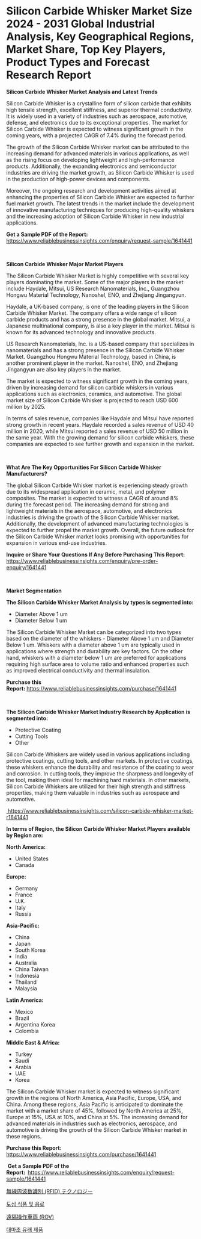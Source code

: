 <p><h1>Silicon Carbide Whisker Market Size 2024 - 2031 Global Industrial Analysis, Key Geographical Regions, Market Share, Top Key Players, Product Types and Forecast Research Report</h1></p><p><strong>Silicon Carbide Whisker Market Analysis and Latest Trends</strong></p>
<p><p>Silicon Carbide Whisker is a crystalline form of silicon carbide that exhibits high tensile strength, excellent stiffness, and superior thermal conductivity. It is widely used in a variety of industries such as aerospace, automotive, defense, and electronics due to its exceptional properties. The market for Silicon Carbide Whisker is expected to witness significant growth in the coming years, with a projected CAGR of 7.4% during the forecast period.</p><p>The growth of the Silicon Carbide Whisker market can be attributed to the increasing demand for advanced materials in various applications, as well as the rising focus on developing lightweight and high-performance products. Additionally, the expanding electronics and semiconductor industries are driving the market growth, as Silicon Carbide Whisker is used in the production of high-power devices and components.</p><p>Moreover, the ongoing research and development activities aimed at enhancing the properties of Silicon Carbide Whisker are expected to further fuel market growth. The latest trends in the market include the development of innovative manufacturing techniques for producing high-quality whiskers and the increasing adoption of Silicon Carbide Whisker in new industrial applications.</p></p>
<p><strong>Get a Sample PDF of the Report:&nbsp;</strong> <a href="https://www.reliablebusinessinsights.com/enquiry/request-sample/1641441">https://www.reliablebusinessinsights.com/enquiry/request-sample/1641441</a></p>
<p>&nbsp;</p>
<p><strong>Silicon Carbide Whisker Major Market Players</strong></p>
<p><p>The Silicon Carbide Whisker Market is highly competitive with several key players dominating the market. Some of the major players in the market include Haydale, Mitsui, US Research Nanomaterials, Inc., Guangzhou Hongwu Material Technology, Nanoshel, ENO, and Zhejiang Jingangyun.</p><p>Haydale, a UK-based company, is one of the leading players in the Silicon Carbide Whisker Market. The company offers a wide range of silicon carbide products and has a strong presence in the global market. Mitsui, a Japanese multinational company, is also a key player in the market. Mitsui is known for its advanced technology and innovative products.</p><p>US Research Nanomaterials, Inc. is a US-based company that specializes in nanomaterials and has a strong presence in the Silicon Carbide Whisker Market. Guangzhou Hongwu Material Technology, based in China, is another prominent player in the market. Nanoshel, ENO, and Zhejiang Jingangyun are also key players in the market.</p><p>The market is expected to witness significant growth in the coming years, driven by increasing demand for silicon carbide whiskers in various applications such as electronics, ceramics, and automotive. The global market size of Silicon Carbide Whisker is projected to reach USD 600 million by 2025.</p><p>In terms of sales revenue, companies like Haydale and Mitsui have reported strong growth in recent years. Haydale recorded a sales revenue of USD 40 million in 2020, while Mitsui reported a sales revenue of USD 50 million in the same year. With the growing demand for silicon carbide whiskers, these companies are expected to see further growth and expansion in the market.</p></p>
<p>&nbsp;</p>
<p><strong>What Are The Key Opportunities For Silicon Carbide Whisker Manufacturers?</strong></p>
<p><p>The global Silicon Carbide Whisker market is experiencing steady growth due to its widespread application in ceramic, metal, and polymer composites. The market is expected to witness a CAGR of around 8% during the forecast period. The increasing demand for strong and lightweight materials in the aerospace, automotive, and electronics industries is driving the growth of the Silicon Carbide Whisker market. Additionally, the development of advanced manufacturing technologies is expected to further propel the market growth. Overall, the future outlook for the Silicon Carbide Whisker market looks promising with opportunities for expansion in various end-use industries.</p></p>
<p><strong>Inquire or Share Your Questions If Any Before Purchasing This Report:</strong> <a href="https://www.reliablebusinessinsights.com/enquiry/pre-order-enquiry/1641441">https://www.reliablebusinessinsights.com/enquiry/pre-order-enquiry/1641441</a></p>
<p>&nbsp;</p>
<p><strong>Market Segmentation</strong></p>
<p><strong>The Silicon Carbide Whisker Market Analysis by types is segmented into:</strong></p>
<p><ul><li>Diameter Above 1 um</li><li>Diameter Below 1 um</li></ul></p>
<p><p>The Silicon Carbide Whisker Market can be categorized into two types based on the diameter of the whiskers - Diameter Above 1 um and Diameter Below 1 um. Whiskers with a diameter above 1 um are typically used in applications where strength and durability are key factors. On the other hand, whiskers with a diameter below 1 um are preferred for applications requiring high surface area to volume ratio and enhanced properties such as improved electrical conductivity and thermal insulation.</p></p>
<p><strong>Purchase this Report:&nbsp;</strong><a href="https://www.reliablebusinessinsights.com/purchase/1641441">https://www.reliablebusinessinsights.com/purchase/1641441</a></p>
<p>&nbsp;</p>
<p><strong>The Silicon Carbide Whisker Market Industry Research by Application is segmented into:</strong></p>
<p><ul><li>Protective Coating</li><li>Cutting Tools</li><li>Other</li></ul></p>
<p><p>Silicon Carbide Whiskers are widely used in various applications including protective coatings, cutting tools, and other markets. In protective coatings, these whiskers enhance the durability and resistance of the coating to wear and corrosion. In cutting tools, they improve the sharpness and longevity of the tool, making them ideal for machining hard materials. In other markets, Silicon Carbide Whiskers are utilized for their high strength and stiffness properties, making them valuable in industries such as aerospace and automotive.</p></p>
<p><a href="https://www.reliablebusinessinsights.com/silicon-carbide-whisker-market-r1641441">&nbsp;https://www.reliablebusinessinsights.com/silicon-carbide-whisker-market-r1641441</a></p>
<p><strong>In terms of Region, the Silicon Carbide Whisker Market Players available by Region are:</strong></p>
<p>
    <p> <strong> North America: </strong>
        <ul>
            <li>United States</li>
            <li>Canada</li>
        </ul>
        </p> 
    <p> <strong> Europe: </strong>
        <ul>
            <li>Germany</li>
            <li>France</li>
            <li>U.K.</li>
            <li>Italy</li>
            <li>Russia</li>
        </ul>
        </p> 
    <p> <strong> Asia-Pacific: </strong>
        <ul>
            <li>China</li>
            <li>Japan</li>
            <li>South Korea</li>
            <li>India</li>
            <li>Australia</li>
            <li>China Taiwan</li>
            <li>Indonesia</li>
            <li>Thailand</li>
            <li>Malaysia</li>
        </ul>
        </p> 
    <p> <strong> Latin America: </strong>
        <ul>
            <li>Mexico</li>
            <li>Brazil</li>
            <li>Argentina Korea</li>
            <li>Colombia</li>
        </ul>
        </p> 
    <p> <strong> Middle East & Africa: </strong>
        <ul>
            <li>Turkey</li>
            <li>Saudi</li>
            <li>Arabia</li>
            <li>UAE</li>
            <li>Korea</li>
        </ul>
    </p>
    </p>
<p><p>The Silicon Carbide Whisker market is expected to witness significant growth in the regions of North America, Asia Pacific, Europe, USA, and China. Among these regions, Asia Pacific is anticipated to dominate the market with a market share of 45%, followed by North America at 25%, Europe at 15%, USA at 10%, and China at 5%. The increasing demand for advanced materials in industries such as electronics, aerospace, and automotive is driving the growth of the Silicon Carbide Whisker market in these regions.</p></p>
<p><strong>Purchase this Report: </strong><a href="https://www.reliablebusinessinsights.com/purchase/1641441">https://www.reliablebusinessinsights.com/purchase/1641441</a></p>
<p>&nbsp;<strong>Get a Sample PDF of the Report:&nbsp;&nbsp;</strong><a href="https://www.reliablebusinessinsights.com/enquiry/request-sample/1641441">https://www.reliablebusinessinsights.com/enquiry/request-sample/1641441</a></p>
<p><strong></strong></p>
<p><p><a href="https://medium.com/@s.guest01/radio-frequency-identification-rfid-%E3%83%86%E3%82%AF%E3%83%8E%E3%83%AD%E3%82%B8%E3%83%BC%E5%B8%82%E5%A0%B4%E8%A6%8F%E6%A8%A1%E3%81%8A%E3%82%88%E3%81%B3%E3%82%B7%E3%82%A7%E3%82%A2%E5%88%86%E6%9E%90-%E6%88%90%E9%95%B7%E3%83%88%E3%83%AC%E3%83%B3%E3%83%89%E3%81%8A%E3%82%88%E3%81%B32024%E5%B9%B4-2031%E5%B9%B4%E3%81%AE%E4%BA%88%E6%B8%AC-3a07095d5bc7">無線周波数識別 (RFID) テクノロジー</a></p><p><a href="https://medium.com/@cierrahayes645/%EA%B8%80%EB%A1%9C%EB%B2%8C-cbd-%EC%8B%9D%ED%92%88-%EB%B0%8F-%EC%9D%8C%EB%A3%8C-%EC%8B%9C%EC%9E%A5-%EC%83%81%ED%83%9C-2024-2031-%EB%B0%8F-%EC%A7%80%EC%97%AD-%EC%A0%9C%ED%92%88-%EB%B0%8F-%EC%B5%9C%EC%A2%85-%EC%82%AC%EC%9A%A9%EB%B3%84-%EC%98%88%EC%B8%A1-8f0e2d68000a">도심 식품 및 음료</a></p><p><a href="https://medium.com/@s.guest01/%E9%81%A0%E9%9A%94%E6%93%8D%E4%BD%9C%E5%9E%8B%E7%84%A1%E4%BA%BA%E6%BD%9C%E6%B0%B4%E6%A9%9F-rovs-%E5%B8%82%E5%A0%B4-2024%E5%B9%B4%E3%81%8B%E3%82%892031%E5%B9%B4%E3%81%AE%E4%B8%96%E7%95%8C%E5%B8%82%E5%A0%B4%E5%8B%95%E5%90%91%E3%81%A8%E8%B2%A9%E5%A3%B2%E3%83%88%E3%83%AC%E3%83%B3%E3%83%89-e808c23d62b3">遠隔操作車両 (ROV)</a></p><p><a href="https://medium.com/@cierrahayes645/2024%EB%85%84%EB%B6%80%ED%84%B0-2031%EB%85%84%EA%B9%8C%EC%A7%80%EC%9D%98-%EB%8C%80%EB%A7%88%ED%91%9C%EC%83%9D-%EC%A0%9C%ED%92%88-%EC%8B%9C%EC%9E%A5-%EC%A0%90%EC%9C%A0%EC%9C%A8-%EB%B0%8F-%EA%B2%BD%EC%9F%81-%ED%99%98%EA%B2%BD%EC%97%90-%EB%8C%80%ED%95%9C-%ED%86%B5%EC%B0%B0%EB%A0%A5-142e7ae975ee">대마초 유래 제품</a></p></p>